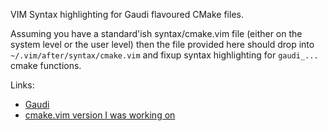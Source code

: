 VIM Syntax highlighting for Gaudi flavoured CMake files.

Assuming you have a standard'ish syntax/cmake.vim file (either on the system
level or the user level) then the file provided here should drop into
`~/.vim/after/syntax/cmake.vim` and fixup syntax highlighting for `gaudi_...`
cmake functions.

Links:
 * [Gaudi](https://gitlab.cern.ch/gaudi/Gaudi)
 * [cmake.vim version I was working on](https://github.com/Kitware/CMake/blob/a4e9391953b9906b085cbc1c6d6909d049e540dd/Auxiliary/vim/syntax/cmake.vim)
